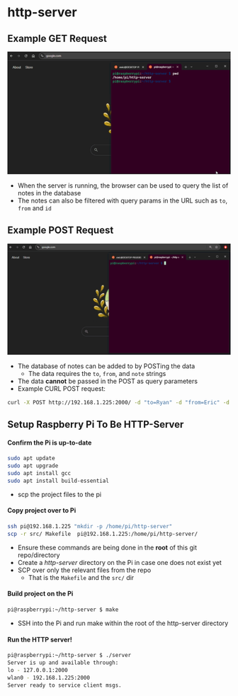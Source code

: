 # http-server

## Example GET Request

![Example of Raspberry Pi running the HTTP multiplexing server and making a GET request](assets/webserver_get.gif)
- When the server is running, the browser can be used to query the list of notes in the database
- The notes can also be filtered with query params in the URL such as `to`, `from` and `id`

## Example POST Request

![Example of Raspberry Pi running the HTTP multiplexing server and making a POST request](assets/webserver_post.gif)
- The database of notes can be added to by POSTing the data
    - The data requires the `to`, `from`, and `note` strings
- The data **cannot** be passed in the POST as query parameters
- Example CURL POST request:
```bash
curl -X POST http://192.168.1.225:2000/ -d "to=Ryan" -d "from=Eric" -d "note=Go to Costco to join the membership"
```


## Setup Raspberry Pi To Be HTTP-Server

#### Confirm the Pi is up-to-date
```bash
sudo apt update
sudo apt upgrade
sudo apt install gcc
sudo apt install build-essential
```
- scp the project files to the pi

#### Copy project over to Pi
```bash
ssh pi@192.168.1.225 "mkdir -p /home/pi/http-server"
scp -r src/ Makefile  pi@192.168.1.225:/home/pi/http-server/
```
- Ensure these commands are being done in the **root** of this git repo/directory
- Create a _http-server_ directory on the Pi in case one does not exist yet
- SCP over only the relevant files from the repo
    - That is the `Makefile` and the `src/` dir

#### Build project on the Pi
```bash
pi@raspberrypi:~/http-server $ make
```
- SSH into the Pi and run make within the root of the http-server directory

#### Run the HTTP server!
```bash
pi@raspberrypi:~/http-server $ ./server
Server is up and available through:
lo - 127.0.0.1:2000
wlan0 - 192.168.1.225:2000
Server ready to service client msgs.
```
